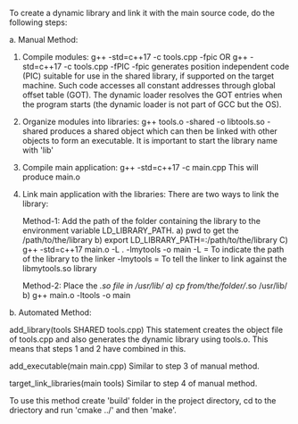 To create a dynamic library and link it with the main source code, do the following steps:

a. Manual Method:
1. Compile modules:
    g++ -std=c++17 -c tools.cpp -fpic OR
    g++ -std=c++17 -c tools.cpp -fPIC
    -fpic generates position independent code (PIC) suitable for use in the shared library, if supported on the target machine. Such code accesses all constant addresses through global offset table (GOT). The dynamic loader resolves the GOT entries when the program starts (the dynamic loader is not part of GCC but the OS).

2. Organize modules into libraries:
    g++ tools.o -shared -o libtools.so
    -shared produces a shared object which can then be linked with other objects to form an executable.
    It is important to start the library name with 'lib'

3. Compile main application:
    g++ -std=c++17 -c main.cpp
    This will produce main.o

4. Link main application with the libraries:
    There are two ways to link the library:
    
    Method-1:   Add the path of the folder containing the library to the environment variable LD_LIBRARY_PATH.
    a) pwd to get the /path/to/the/library
    b) export LD_LIBRARY_PATH=:/path/to/the/library
    C) g++ -std=c++17 main.o -L . -lmytools -o main
        -L = To indicate the path of the library to the linker
        -lmytools = To tell the linker to link against the libmytools.so library

    Method-2:   Place the *.so file in /usr/lib/
    a) cp from/the/folder/*.so /usr/lib/
    b) g++ main.o -ltools -o main

b. Automated Method:

add_library(tools SHARED tools.cpp) This statement creates the object file of tools.cpp and also generates the dynamic library using tools.o. This means that steps 1 and 2 have combined in this.

add_executable(main main.cpp) Similar to step 3 of manual method.

target_link_libraries(main tools) Similar to step 4 of manual method.

To use this method create 'build' folder in the project directory, cd to the driectory and run 'cmake ../' and then 'make'.